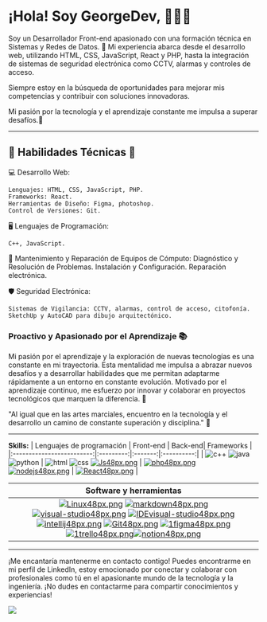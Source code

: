 # ¡Hola! Soy GeorgeDev, 👨🏻‍💻 
Soy un Desarrollador Front-end apasionado con una formación técnica en Sistemas y Redes de Datos. 🚀 Mi experiencia abarca desde el desarrollo web, utilizando HTML, CSS, JavaScript, React y PHP, hasta la integración de sistemas de seguridad electrónica como CCTV, alarmas y controles de acceso.  

Siempre estoy en la búsqueda de oportunidades para mejorar mis competencias y contribuir con soluciones innovadoras.

Mi pasión por la tecnología y el aprendizaje constante me impulsa a superar desafíos.💪

--------------


## 🔧 Habilidades Técnicas 💼
💻 Desarrollo Web:

    Lenguajes: HTML, CSS, JavaScript, PHP.
    Frameworks: React.
    Herramientas de Diseño: Figma, photoshop.
    Control de Versiones: Git.

🖥️ Lenguajes de Programación:

    C++, JavaScript.

🔧 Mantenimiento y Reparación de Equipos de Cómputo:
    Diagnóstico y Resolución de Problemas.
    Instalación y Configuración.
    Reparación electrónica.

🛡️ Seguridad Electrónica:

    Sistemas de Vigilancia: CCTV, alarmas, control de acceso, citofonía.
    SketchUp y AutoCAD para dibujo arquitectónico.

### Proactivo y Apasionado por el Aprendizaje 📚

Mi pasión por el aprendizaje y la exploración de nuevas tecnologías es una constante en mi trayectoria. Esta mentalidad me impulsa a abrazar nuevos desafíos y a desarrollar habilidades que me permitan adaptarme rápidamente a un entorno en constante evolución. Motivado por el aprendizaje continuo, me esfuerzo por innovar y colaborar en proyectos tecnológicos que marquen la diferencia. 🏢

"Al igual que en las artes marciales, encuentro en la tecnología y el desarrollo un camino de constante superación y disciplina." 🥋


--------------

**Skills:**
| Lenguajes de programación | Front-end | Back-end| Frameworks | 
|:-------------------------:|:---------:|:-------:|:----------:|
| ![c++](https://user-images.githubusercontent.com/54302061/211190233-b7b57818-3537-4035-b5ba-a930e0abbbb8.png) ![java](https://user-images.githubusercontent.com/54302061/211168153-061a83aa-e2f9-45eb-bb4c-0db1679f0bc0.png) ![python](https://user-images.githubusercontent.com/54302061/211168102-fb84a548-1019-4fb4-8ed4-d89a9b8fb4e4.png) | ![html](https://user-images.githubusercontent.com/54302061/211168057-9d053689-3a2a-46b1-bfbb-1395ab3e893b.png) ![css](https://user-images.githubusercontent.com/54302061/211168069-013c48b5-fb25-4bcf-950a-55aa30cf8720.png) [![Js48px.png](https://i.postimg.cc/SxR4R1Jh/Js48px.png)](https://postimg.cc/nCygwk4R) | [![php48px.png](https://i.postimg.cc/5ypcN8Jy/php48px.png)](https://postimg.cc/hQJZ2zfR) [![nodejs48px.png](https://i.postimg.cc/LsQ1cbw0/nodejs48px.png)](https://postimg.cc/kV8G8fnx) | [![React48px.png](https://i.postimg.cc/CMC7PzH2/React48px.png)](https://postimg.cc/yWd0W6Gh) | 

| Software y herramientas |
|:-----------------------:|
| [![Linux48px.png](https://i.postimg.cc/9FChKw3w/Linux48px.png)](https://postimg.cc/nMRgQzhn) [![markdown48px.png](https://i.postimg.cc/d3P4cQXb/markdown48px.png)](https://postimg.cc/G8KkkRbK) [![visual-studio48px.png](https://i.postimg.cc/7h6sgvDw/visual-studio48px.png)](https://postimg.cc/G8WxC5H5) [![IDEvisual-studio48px.png](https://i.postimg.cc/QN0RRkdK/IDEvisual-studio48px.png)](https://postimg.cc/rzRn44Wq) [![intellij48px.png](https://i.postimg.cc/mgNqyQJr/intellij48px.png)](https://postimg.cc/G4tqcsc0) [![Git48px.png](https://i.postimg.cc/fLXR8qNd/Git48px.png)](https://postimg.cc/1nmStH4R) [![1figma48px.png](https://i.postimg.cc/kGKRtX4k/1figma48px.png)](https://postimg.cc/N2Gj3tR4) [![1trello48px.png](https://i.postimg.cc/4Nvhfdjc/1trello48px.png)](https://postimg.cc/KRzYQZGc)[![notion48px.png](https://i.postimg.cc/zvkT1zbY/notion48px.png)](https://postimg.cc/m1tPYGym) |

--------------

¡Me encantaría mantenerme en contacto contigo! 
Puedes encontrarme en mi perfil de LinkedIn, estoy emocionado por conectar y colaborar con profesionales como tú en el apasionante mundo de la tecnología y la ingeniería. 
¡No dudes en contactarme para compartir conocimientos y experiencias!

[![](https://user-images.githubusercontent.com/54302061/211169314-64c36b3c-93cb-40ad-9e5d-4071d19552d5.png)](https://www.linkedin.com/in/georgedev17/)
